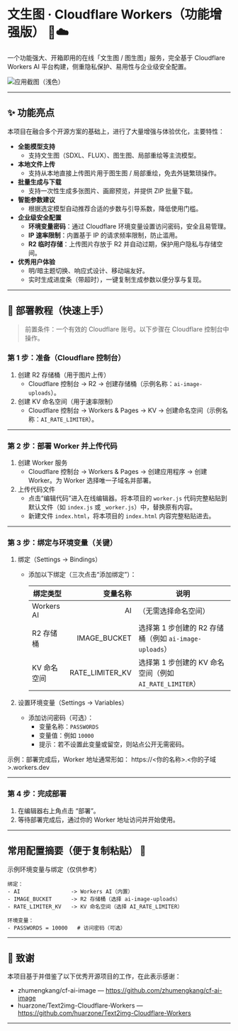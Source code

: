 # 文生图 · Cloudflare Workers（功能增强版） 🎨☁️

一个功能强大、开箱即用的在线「文生图 / 图生图」服务，完全基于 Cloudflare Workers AI 平台构建，侧重隐私保护、易用性与企业级安全配置。

![应用截图（浅色）](https://github.com/huarzone/Text2img-Cloudflare-Workers/raw/main/public/top.png)

---

## ✨ 功能亮点

本项目在融合多个开源方案的基础上，进行了大量增强与体验优化，主要特性：

- **全能模型支持**
  - 支持文生图（SDXL、FLUX）、图生图、局部重绘等主流模型。
- **本地文件上传**
  - 支持从本地直接上传图片用于图生图 / 局部重绘，免去外链繁琐操作。
- **批量生成与下载**
  - 支持一次性生成多张图片、画廊预览，并提供 ZIP 批量下载。
- **智能参数建议**
  - 根据选定模型自动推荐合适的步数与引导系数，降低使用门槛。
- **企业级安全配置**
  - **环境变量密码**：通过 Cloudflare 环境变量设置访问密码，安全且易管理。
  - **IP 速率限制**：内置基于 IP 的请求频率限制，防止滥用。
  - **R2 临时存储**：上传图片存放于 R2 并自动过期，保护用户隐私与存储空间。
- **优秀用户体验**
  - 明/暗主题切换、响应式设计、移动端友好。
  - 实时生成进度条（带超时），一键复制生成参数以便分享与复现。

---

## 🚀 部署教程（快速上手）

> 前置条件：一个有效的 Cloudflare 账号。以下步骤在 Cloudflare 控制台中操作。

### 第 1 步：准备（Cloudflare 控制台）
1. 创建 R2 存储桶（用于图片上传）
   - Cloudflare 控制台 → R2 → 创建存储桶（示例名称：`ai-image-uploads`）。
2. 创建 KV 命名空间（用于速率限制）
   - Cloudflare 控制台 → Workers & Pages → KV → 创建命名空间（示例名称：`AI_RATE_LIMITER`）。

---

### 第 2 步：部署 Worker 并上传代码
1. 创建 Worker 服务  
   - Cloudflare 控制台 → Workers & Pages → 创建应用程序 → 创建 Worker。为 Worker 选择唯一子域名并部署。
2. 上传代码文件  
   - 点击“编辑代码”进入在线编辑器。将本项目的 `worker.js` 代码完整粘贴到默认文件（如 `index.js` 或 `_worker.js`）中，替换原有内容。  
   - 新建文件 `index.html`，将本项目的 `index.html` 内容完整粘贴进去。

---

### 第 3 步：绑定与环境变量（关键）
1. 绑定（Settings → Bindings）
   - 添加以下绑定（三次点击“添加绑定”）：

     | 绑定类型 | 变量名称 | 说明 |
     |---|---:|---|
     | Workers AI | AI | （无需选择命名空间） |
     | R2 存储桶 | IMAGE_BUCKET | 选择第 1 步创建的 R2 存储桶（例如 `ai-image-uploads`） |
     | KV 命名空间 | RATE_LIMITER_KV | 选择第 1 步创建的 KV 命名空间（例如 `AI_RATE_LIMITER`） |

2. 设置环境变量（Settings → Variables）
   - 添加访问密码（可选）：
     - 变量名称：`PASSWORDS`
     - 变量值：例如 `10000`
     - 提示：若不设置此变量或留空，则站点公开无需密码。

示例：部署完成后，Worker 地址通常形如：
https://<你的名称>.<你的子域>.workers.dev

---

### 第 4 步：完成部署
1. 在编辑器右上角点击 “部署”。  
2. 等待部署完成后，通过你的 Worker 地址访问并开始使用。

---

## 常用配置摘要（便于复制粘贴） 🧾

示例环境变量与绑定（仅供参考）
```
绑定：
- AI                -> Workers AI（内置）
- IMAGE_BUCKET      -> R2 存储桶（选择 ai-image-uploads）
- RATE_LIMITER_KV   -> KV 命名空间（选择 AI_RATE_LIMITER）

环境变量：
- PASSWORDS = 10000   # 访问密码（可选）
```

---

## 🙏 致谢

本项目基于并借鉴了以下优秀开源项目的工作，在此表示感谢：

- zhumengkang/cf-ai-image — https://github.com/zhumengkang/cf-ai-image  
- huarzone/Text2img-Cloudflare-Workers — https://github.com/huarzone/Text2img-Cloudflare-Workers

---
